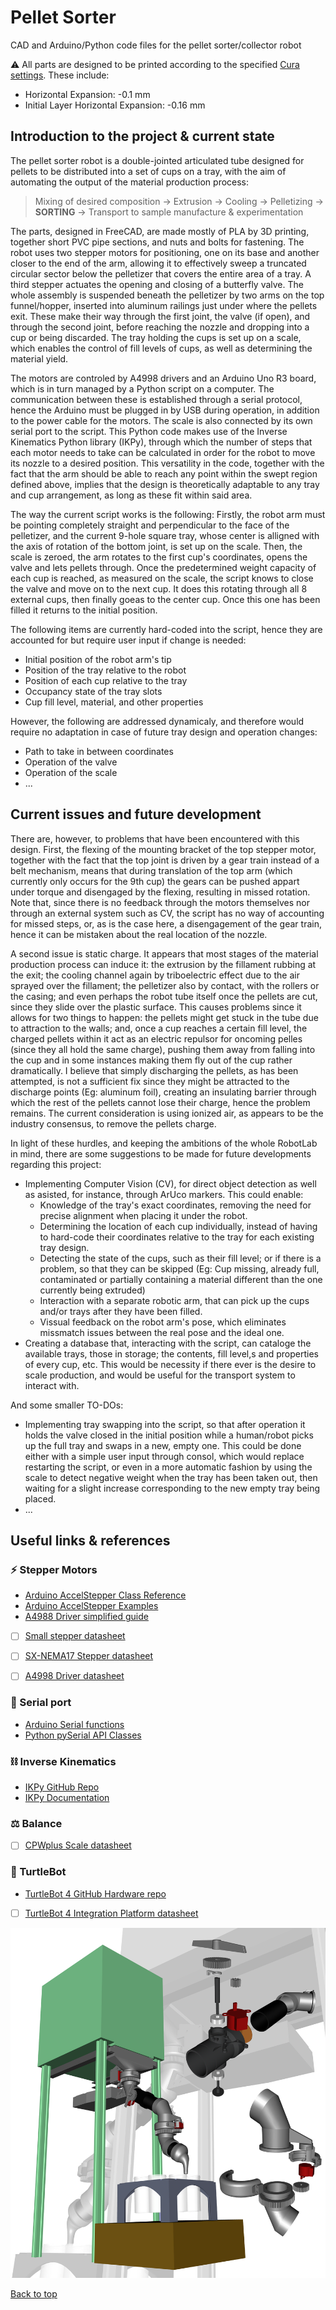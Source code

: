 # Pellet Sorter
CAD and Arduino/Python code files for the pellet sorter/collector robot

⚠ All parts are designed to be printed according to the specified [Cura settings](Resources/Ultimaker_S5_Cura_Config.curaprofile). These include:
- Horizontal Expansion: -0.1 mm
- Initial Layer Horizontal Expansion: -0.16 mm


## Introduction to the project & current state
The pellet sorter robot is a double-jointed articulated tube designed for pellets to be distributed into a set of cups on a tray, with the aim of automating the output of the material production process:
> Mixing of desired composition -> Extrusion -> Cooling -> Pelletizing -> **SORTING** -> Transport to sample manufacture & experimentation

The parts, designed in FreeCAD, are made mostly of PLA by 3D printing, together short PVC pipe sections, and nuts and bolts for fastening. The robot uses two stepper motors for positioning, one on its base and another closer to the end of the arm, allowing it to effectively sweep a truncated circular sector below the pelletizer that covers the entire area of a tray. A third stepper actuates the opening and closing of a butterfly valve.  The whole assembly is suspended beneath the pelletizer by two arms on the top funnel/hopper, inserted into aluminum railings just under where the pellets exit. These make their way through the first joint, the valve (if open), and through the second joint, before reaching the nozzle and dropping into a cup or being discarded. The tray holding the cups is set up on a scale, which enables the control of fill levels of cups, as well as determining the material yield.

The motors are controled by A4998 drivers and an Arduino Uno R3 board, which is in turn managed by a Python script on a computer. The communication between these is established through a serial protocol, hence the Arduino must be plugged in by USB during operation, in addition to the power cable for the motors. The scale is also connected by its own serial port to the script. This Python code makes use of the Inverse Kinematics Python library (IKPy), through which the number of steps that each motor needs to take can be calculated in order for the robot to move its nozzle to a desired position. This versatility in the code, together with the fact that the arm should be able to reach any point within the swept region defined above, implies that the design is theoretically adaptable to any tray and cup arrangement, as long as these fit within said area.

The way the current script works is the following: Firstly, the robot arm must be pointing completely straight and perpendicular to the face of the pelletizer, and the current 9-hole square tray, whose center is alligned with the axis of rotation of the bottom joint, is set up on the scale. Then, the scale is zeroed, the arm rotates to the first cup's coordinates, opens the valve and lets pellets through. Once the predetermined weight capacity of each cup is reached, as measured on the scale, the script knows to close the valve and move on to the next cup. It does this rotating through all 8 external cups, then finally goeas to the center cup. Once this one has been filled it returns to the initial position.

The following items are currently hard-coded into the script, hence they are accounted for but require user input if change is needed:
- Initial position of the robot arm's tip
- Position of the tray relative to the robot
- Position of each cup relative to the tray
- Occupancy state of the tray slots
- Cup fill level, material, and other properties

However, the following are addressed dynamicaly, and therefore would require no adaptation in case of future tray design and operation changes:
- Path to take in between coordinates
- Operation of the valve
- Operation of the scale
- ...


## Current issues and future development
There are, however, to problems that have been encountered with this design. First, the flexing of the mounting bracket of the top stepper motor, together with the fact that the top joint is driven by a gear train instead of a belt mechanism, means that during translation of the top arm (which currently only occurs for the 9th cup) the gears can be pushed appart under torque and disengaged by the flexing, resulting in missed rotation. Note that, since there is no feedback through the motors themselves nor through an external system such as CV, the script has no way of accounting for missed steps, or, as is the case here, a disengagement of the gear train, hence it can be mistaken about the real location of the nozzle.

A second issue is static charge. It appears that most stages of the material production process can induce it: the extrusion by the fillament rubbing at the exit; the cooling channel again by triboelectric effect due to the air sprayed over the fillament; the pelletizer also by contact, with the rollers or the casing; and even perhaps the robot tube itself once the pellets are cut, since they slide over the plastic surface. This causes problems since it allows for two things to happen: the pellets might get stuck in the tube due to attraction to the walls; and, once a cup reaches a certain fill level, the charged pellets within it act as an electric repulsor for oncoming pelles (since they all hold the same charge), pushing them away from falling into the cup and in some instances making them fly out of the cup rather dramatically. I believe that simply discharging the pellets, as has been attempted, is not a sufficient fix since they might be attracted to the discharge points (Eg: aluminum foil), creating an insulating barrier through which the rest of the pellets cannot lose their charge, hence the problem remains. The current consideration is using ionized air, as appears to be the industry consensus, to remove the pellets charge.

In light of these hurdles, and keeping the ambitions of the whole RobotLab in mind, there are some suggestions to be made for future developments regarding this project:
- Implementing Computer Vision (CV), for direct object detection as well as asisted, for instance, through ArUco markers. This could enable:
  - Knowledge of the tray's exact coordinates, removing the need for precise alignment when placing it under the robot.
  - Determining the location of each cup individually, instead of having to hard-code their coordinates relative to the tray for each existing tray design.
  - Detecting the state of the cups, such as their fill level; or if there is a problem, so that they can be skipped (Eg: Cup missing, already full, contaminated or partially containing a material different than the one currently being extruded)
  - Interaction with a separate robotic arm, that can pick up the cups and/or trays after they have been filled.
  - Vissual feedback on the robot arm's pose, which eliminates missmatch issues between the real pose and the ideal one.
- Creating a database that, interacting with the script, can cataloge the available trays, those in storage; the contents, fill level,s and properties of every cup, etc. This would be necessity if there ever is the desire to scale production, and would be useful for the transport system to interact with.

And some smaller TO-DOs:
- Implementing tray swapping into the script, so that after operation it holds the valve closed in the initial position while a human/robot picks up the full tray and swaps in a new, empty one. This could be done either with a simple user input through consol, which would replace restarting the script, or even in a more automatic fashion by using the scale to detect negative weight when the tray has been taken out, then waiting for a slight increase corresponding to the new empty tray being placed.
- ...

## Useful links & references
### ⚡ Stepper Motors
- [Arduino AccelStepper Class Reference](https://www.airspayce.com/mikem/arduino/AccelStepper/classAccelStepper.html)
- [Arduino AccelStepper Examples](https://www.airspayce.com/mikem/arduino/AccelStepper/examples.html)
- [A4988 Driver simplified guide](https://lastminuteengineers.com/a4988-stepper-motor-driver-arduino-tutorial/)
- [ ] [Small stepper datasheet](https://github.com/AMDatIMDEA/Pellet_sorter/blob/d0cadbf57e2ab080da146999fbca15fec0f52def/Resources/Guides_and_Datasheets/290-028-1_ts-24byj48a-25-pxw%20Stepper.pdf)
- [ ] [SX-NEMA17 Stepper datasheet](https://github.com/AMDatIMDEA/Pellet_sorter/blob/d0cadbf57e2ab080da146999fbca15fec0f52def/Resources/Guides_and_Datasheets/SX17%20NEMA17%20Stepper.pdf)
- [ ] [A4998 Driver datasheet](https://github.com/AMDatIMDEA/Pellet_sorter/blob/d0cadbf57e2ab080da146999fbca15fec0f52def/Resources/Guides_and_Datasheets/A4988-%20Driver%20Datasheet.pdf)


### 🔌 Serial port
- [Arduino Serial functions](https://www.arduino.cc/reference/en/language/functions/communication/serial/)
- [Python pySerial API Classes](https://pyserial.readthedocs.io/en/latest/pyserial_api.html)

### ⛓ Inverse Kinematics
- [IKPy GitHub Repo](https://github.com/Phylliade/ikpy)
- [IKPy Documentation](https://ikpy.readthedocs.io/en/latest/ikpy.html)

### ⚖ Balance
- [ ] [CPWplus Scale datasheet](https://github.com/AMDatIMDEA/Pellet_sorter/blob/d0cadbf57e2ab080da146999fbca15fec0f52def/Resources/Guides_and_Datasheets/CPWplus_UM_USA%20Scale.pdf)

### 🐢 TurtleBot
- [TurtleBot 4 GitHub Hardware repo](https://github.com/turtlebot/turtlebot4-hardware/tree/master/TurtleBot%204/Components)
- [ ] [TurtleBot 4 Integration Platform datasheet](https://github.com/AMDatIMDEA/Pellet_sorter/blob/c34230bc0438fd95317bfee5fad6f5a7074d98d1/Resources/Guides_and_Datasheets/TurtleBot%20Top%20Integration%20platform%20draft.pdf)

![Pellet sorter rendering](Resources/Visuals/Renders/Pellet_sorter_Feature.png)

[Back to top](#TOP)
